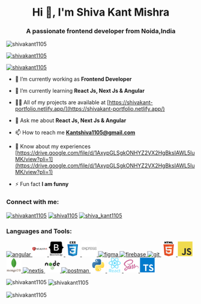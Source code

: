 <h1 align="center">Hi 👋, I'm Shiva Kant Mishra</h1>
<h3 align="center">A passionate frontend developer from Noida,India</h3>

<p align="left"> <img src="https://komarev.com/ghpvc/?username=shivakant1105&label=Profile%20views&color=0e75b6&style=flat" alt="shivakant1105" /> </p>

<p align="left"> <a href="https://github.com/ryo-ma/github-profile-trophy"><img src="https://github-profile-trophy.vercel.app/?username=shivakant1105" alt="shivakant1105" /></a> </p>

<p align="left"> <a href="https://twitter.com/shivakant1105" target="blank"><img src="https://img.shields.io/twitter/follow/shivakant1105?logo=twitter&style=for-the-badge" alt="shivakant1105" /></a> </p>

- 🔭 I’m currently working as **Frontend Developer**

- 🌱 I’m currently learning **React Js, Next Js & Angular**

- 👨‍💻 All of my projects are available at [https://shivakant-portfolio.netlify.app/](https://shivakant-portfolio.netlify.app/)

- 💬 Ask me about **React Js, Next Js & Angular**

- 📫 How to reach me **Kantshiva1105@gmail.com**

- 📄 Know about my experiences [https://drive.google.com/file/d/1AxypGLSgkONHYZ2VX2HgBksIAWL5luMK/view?pli=1](https://drive.google.com/file/d/1AxypGLSgkONHYZ2VX2HgBksIAWL5luMK/view?pli=1)

- ⚡ Fun fact **I am funny**

<h3 align="left">Connect with me:</h3>
<p align="left">
<a href="https://twitter.com/shivakant1105" target="blank"><img align="center" src="https://raw.githubusercontent.com/rahuldkjain/github-profile-readme-generator/master/src/images/icons/Social/twitter.svg" alt="shivakant1105" height="30" width="40" /></a>
<a href="https://linkedin.com/in/shiva1105" target="blank"><img align="center" src="https://raw.githubusercontent.com/rahuldkjain/github-profile-readme-generator/master/src/images/icons/Social/linked-in-alt.svg" alt="shiva1105" height="30" width="40" /></a>
<a href="https://instagram.com/shiva_kant1105" target="blank"><img align="center" src="https://raw.githubusercontent.com/rahuldkjain/github-profile-readme-generator/master/src/images/icons/Social/instagram.svg" alt="shiva_kant1105" height="30" width="40" /></a>
</p>

<h3 align="left">Languages and Tools:</h3>
<p align="left"> <a href="https://angular.io" target="_blank" rel="noreferrer"> <img src="https://angular.io/assets/images/logos/angular/angular.svg" alt="angular" width="40" height="40"/> </a> <a href="https://angular.io" target="_blank" rel="noreferrer"> <img src="https://raw.githubusercontent.com/devicons/devicon/master/icons/angularjs/angularjs-original-wordmark.svg" alt="angularjs" width="40" height="40"/> </a> <a href="https://getbootstrap.com" target="_blank" rel="noreferrer"> <img src="https://raw.githubusercontent.com/devicons/devicon/master/icons/bootstrap/bootstrap-plain-wordmark.svg" alt="bootstrap" width="40" height="40"/> </a> <a href="https://www.w3schools.com/css/" target="_blank" rel="noreferrer"> <img src="https://raw.githubusercontent.com/devicons/devicon/master/icons/css3/css3-original-wordmark.svg" alt="css3" width="40" height="40"/> </a> <a href="https://expressjs.com" target="_blank" rel="noreferrer"> <img src="https://raw.githubusercontent.com/devicons/devicon/master/icons/express/express-original-wordmark.svg" alt="express" width="40" height="40"/> </a> <a href="https://www.figma.com/" target="_blank" rel="noreferrer"> <img src="https://www.vectorlogo.zone/logos/figma/figma-icon.svg" alt="figma" width="40" height="40"/> </a> <a href="https://firebase.google.com/" target="_blank" rel="noreferrer"> <img src="https://www.vectorlogo.zone/logos/firebase/firebase-icon.svg" alt="firebase" width="40" height="40"/> </a> <a href="https://git-scm.com/" target="_blank" rel="noreferrer"> <img src="https://www.vectorlogo.zone/logos/git-scm/git-scm-icon.svg" alt="git" width="40" height="40"/> </a> <a href="https://www.w3.org/html/" target="_blank" rel="noreferrer"> <img src="https://raw.githubusercontent.com/devicons/devicon/master/icons/html5/html5-original-wordmark.svg" alt="html5" width="40" height="40"/> </a> <a href="https://developer.mozilla.org/en-US/docs/Web/JavaScript" target="_blank" rel="noreferrer"> <img src="https://raw.githubusercontent.com/devicons/devicon/master/icons/javascript/javascript-original.svg" alt="javascript" width="40" height="40"/> </a> <a href="https://www.mongodb.com/" target="_blank" rel="noreferrer"> <img src="https://raw.githubusercontent.com/devicons/devicon/master/icons/mongodb/mongodb-original-wordmark.svg" alt="mongodb" width="40" height="40"/> </a> <a href="https://nextjs.org/" target="_blank" rel="noreferrer"> <img src="https://cdn.worldvectorlogo.com/logos/nextjs-2.svg" alt="nextjs" width="40" height="40"/> </a> <a href="https://nodejs.org" target="_blank" rel="noreferrer"> <img src="https://raw.githubusercontent.com/devicons/devicon/master/icons/nodejs/nodejs-original-wordmark.svg" alt="nodejs" width="40" height="40"/> </a> <a href="https://postman.com" target="_blank" rel="noreferrer"> <img src="https://www.vectorlogo.zone/logos/getpostman/getpostman-icon.svg" alt="postman" width="40" height="40"/> </a> <a href="https://www.python.org" target="_blank" rel="noreferrer"> <img src="https://raw.githubusercontent.com/devicons/devicon/master/icons/python/python-original.svg" alt="python" width="40" height="40"/> </a> <a href="https://reactjs.org/" target="_blank" rel="noreferrer"> <img src="https://raw.githubusercontent.com/devicons/devicon/master/icons/react/react-original-wordmark.svg" alt="react" width="40" height="40"/> </a> <a href="https://sass-lang.com" target="_blank" rel="noreferrer"> <img src="https://raw.githubusercontent.com/devicons/devicon/master/icons/sass/sass-original.svg" alt="sass" width="40" height="40"/> </a> <a href="https://www.typescriptlang.org/" target="_blank" rel="noreferrer"> <img src="https://raw.githubusercontent.com/devicons/devicon/master/icons/typescript/typescript-original.svg" alt="typescript" width="40" height="40"/> </a> </p>

<p><img align="left" src="https://github-readme-stats.vercel.app/api/top-langs?username=shivakant1105&show_icons=true&locale=en&layout=compact" alt="shivakant1105" /></p>

<p>&nbsp;<img align="center" src="https://github-readme-stats.vercel.app/api?username=shivakant1105&show_icons=true&locale=en" alt="shivakant1105" /></p>

<p><img align="center" src="https://github-readme-streak-stats.herokuapp.com/?user=shivakant1105&" alt="shivakant1105" /></p>
